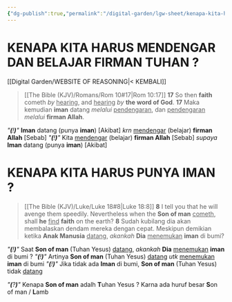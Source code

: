 ```yaml
---
{"dg-publish":true,"permalink":"/digital-garden/lgw-sheet/kenapa-kita-harus-mendengar-dan-belajar-firman-tuhan/","dgPassFrontmatter":true}
---
```



# KENAPA KITA HARUS MENDENGAR DAN BELAJAR FIRMAN TUHAN ?

[[Digital Garden/WEBSITE OF REASONING\|< KEMBALI]]

>[[The Bible (KJV)/Romans/Rom 10#17\|Rom 10:17]] 
>**17** So then **faith** cometh *by* <u>hearing</u>, and <u>hearing</u> *by* **the word of God**. 
>**17** Maka kemudian **iman** datang *melalui* <u>pendengaran</u>, dan <u>pendengaran</u> *melalui* **firman Allah**. 

*"**(**!**)**"*    **Iman** datang (punya **iman**) [Akibat] *krn* <u>mendengar</u> (belajar) **firman Allah** [Sebab]
*"**(**!**)**"*    Kita <u>mendengar</u> (belajar) **firman Allah** [Sebab] *supaya* **Iman** datang (punya **iman**) [Akibat]

# KENAPA KITA HARUS PUNYA IMAN ?

>[[The Bible (KJV)/Luke/Luke 18#8\|Luke 18:8]] 
>**8** I tell you that he will avenge them speedily. Nevertheless when the **Son of man** <u>cometh</u>, shall **he** <u>find</u> **faith** on the earth? 
>**8** Sudah kubilang dia akan membalaskan dendam mereka dengan cepat. Meskipun demikian ketika **Anak Manusia** <u>datang</u>, *akankah* **Dia** <u>menemukan</u> **iman** di bumi?

*"**(**!**)**"*    Saat **Son of man** (Tuhan Yesus) <u>datang</u>, *akankah* **Dia** <u>menemukan</u> **iman** di bumi ?
*"**(**!**)**"*    Artinya **Son of man** (Tuhan Yesus) <u>datang</u> *utk* <u>menemukan</u> **iman** di bumi 
*"**(**!**)**"*    Jika tidak ada **Iman** di bumi, **Son of man** (Tuhan Yesus) tidak <u>datang</u>

*"**(**?**)**"*    Kenapa **Son of man** adalh **T**uhan Yesus ?
Karna ada huruf besar **S**on of man / **L**amb 


